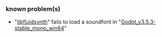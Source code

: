 ### known problem(s)
- "[libfluidsynth](https://github.com/FluidSynth/fluidsynth/releases/)" fails to load a soundfont in "[Godot_v3.5.3-stable_mono_win64](https://github.com/godotengine/godot/releases/download/3.5.3-stable/Godot_v3.5.3-stable_mono_win64.zip)"